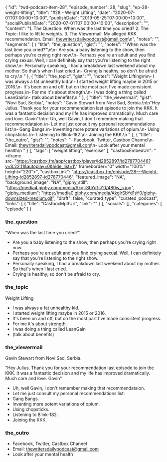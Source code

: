 {
	"id": "twd-podcast-item-28",
	"episode_number": 28,
	"slug": "ep-28-weight-lifting",
	"title": "#28 - Weight Lifting",
	"date": "2020-07-01T07:00:00+10:00",
	"publishDate": "2019-05-25T07:00:00+10:00",
	"socialPublishDate": "2020-07-01T07:00:00+10:00",
	"description": "",
	"content": "1. The Question: When was the last time you cried? 2. The Topic: I like to lift le weights. 3. The Viewermail: My alleged KKK recommendation. Email: thewritersdailypodcast@gmail.com\n",
	"notes": "",
	"segments": [
		{
			"title": "the_question",
			"gist": "",
			"notes": "\"When was the last time you cried?\"\n\n- Are you a baby listening to the show, then perhaps you're crying right now.\n- Perhaps you're an adult and you find crying sexual. Well, I can definitely say that you're listening to the right show.\n- Personally speaking, I had a breakdown last weekend about my mother. So that's when I last cried.\n- Crying is healthy, so don't be afraid to cry.\n      "
		},
		{
			"title": "the_topic",
			"gist": "",
			"notes": "Weight Lifting\n\n- I was always a fat unhealthy kid.\n- I started weight lifting maybe in 2015 or 2016.\n- It's been on and off, but on the most part I've made consistent progress.\n- For me it's about strength.\n- I was doing a thing called LeanGain\n- (talk about benefits)\n      "
		},
		{
			"title": "the_viewermail",
			"gist": "Novi Sad, Serbia",
			"notes": "Gavin Stewart from Novi Sad, Serbia.\n\n\"Hey Julius. Thank you for your recommendation last episode to join the KKK. It was a fantastic decision and my life has improved dramatically. Much care and love. Gavin\"\n\n- Uh, well Gavin, I don't remember making that recommendataion.\n- Let me just consult my personal recommendations list:\n- Gang Bangs.\n- Inventing more potent variations of opium.\n- Using chopsticks.\n- Listening to Blink-182.\n- Joining the KKK.\n      "
		},
		{
			"title": "the_outro",
			"gist": "",
			"notes": "- Facebook, Twitter, Castbox Channel\n- Email: thewritersdailypodcast@gmail.com\n- Look after your mental health\n      "
		}
	],
	"tags": [
		"weight lifting",
		"exercise"
	],
	"castboxEmbedUrl": "<iframe src=\"https://castbox.fm/app/castbox/player/id2852897/id278770446?v=8.22.11&autoplay=0&hide_list=1\" frameborder=\"0\" width=\"100%\" height=\"220\"></iframe>",
	"castboxLink": "https://castbox.fm/episode/28---Weight-Lifting-id2852897-id278770446",
	"featured_image": "NA",
	"background_image": "NA",
	"giphy_still": "https://media4.giphy.com/media/AkglrSbYd1sY0/480w_s.jpg",
	"giphy_medium": "https://media0.giphy.com/media/AkglrSbYd1sY0/giphy-downsized-medium.gif",
	"draft": false,
	"curated_type": "curated_podcast",
	"links": [
		{
			"title": "CastboxMp3Url",
			"link": ""
		}
	],
	"socials": [],
	"categories": [
		"episode"
	]
}

### the_question

"When was the last time you cried?"

- Are you a baby listening to the show, then perhaps you're crying right now.
- Perhaps you're an adult and you find crying sexual. Well, I can definitely say that you're listening to the right show.
- Personally speaking, I had a breakdown last weekend about my mother. So that's when I last cried.
- Crying is healthy, so don't be afraid to cry.
      
### the_topic

Weight Lifting

- I was always a fat unhealthy kid.
- I started weight lifting maybe in 2015 or 2016.
- It's been on and off, but on the most part I've made consistent progress.
- For me it's about strength.
- I was doing a thing called LeanGain
- (talk about benefits)
      
### the_viewermail

Gavin Stewart from Novi Sad, Serbia.

"Hey Julius. Thank you for your recommendation last episode to join the KKK. It was a fantastic decision and my life has improved dramatically. Much care and love. Gavin"

- Uh, well Gavin, I don't remember making that recommendataion.
- Let me just consult my personal recommendations list:
- Gang Bangs.
- Inventing more potent variations of opium.
- Using chopsticks.
- Listening to Blink-182.
- Joining the KKK.
      
### the_outro

- Facebook, Twitter, Castbox Channel
- Email: thewritersdailypodcast@gmail.com
- Look after your mental health
      

